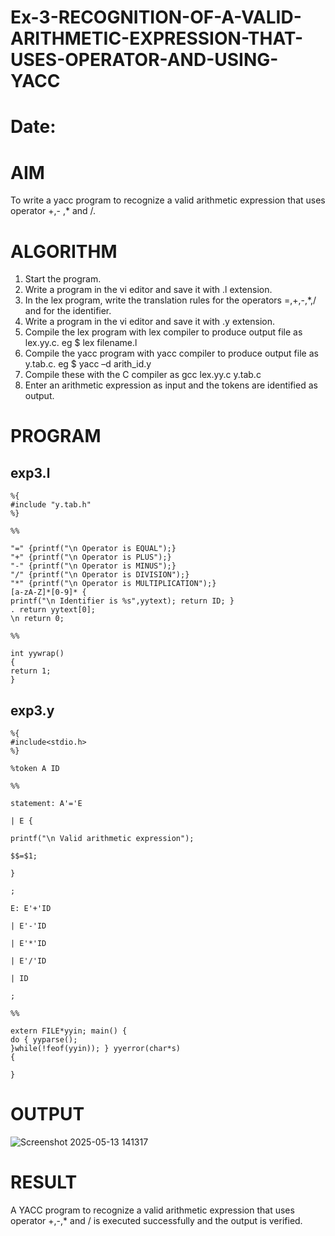 # Ex-3-RECOGNITION-OF-A-VALID-ARITHMETIC-EXPRESSION-THAT-USES-OPERATOR-AND-USING-YACC
# Date:
# AIM
To write a yacc program to recognize a valid arithmetic expression that uses operator +,- ,* and /.
# ALGORITHM
1.	Start the program.
2.	Write a program in the vi editor and save it with .l extension.
3.	In the lex program, write the translation rules for the operators =,+,-,*,/ and for the identifier.
4.	Write a program in the vi editor and save it with .y extension.
5.	Compile the lex program with lex compiler to produce output file as lex.yy.c. eg $ lex filename.l
6.	Compile the yacc program with yacc compiler to produce output file as y.tab.c. eg $ yacc –d arith_id.y
7.	Compile these with the C compiler as gcc lex.yy.c y.tab.c
8.	Enter an arithmetic expression as input and the tokens are identified as output.
# PROGRAM
## exp3.l
```
%{
#include "y.tab.h"
%}

%%

"=" {printf("\n Operator is EQUAL");} 
"+" {printf("\n Operator is PLUS");}
"-" {printf("\n Operator is MINUS");} 
"/" {printf("\n Operator is DIVISION");}
"*" {printf("\n Operator is MULTIPLICATION");} 
[a-zA-Z]*[0-9]* {
printf("\n Identifier is %s",yytext); return ID; }
. return yytext[0];
\n return 0;

%%

int yywrap()
{
return 1;
}
```
## exp3.y
```
%{
#include<stdio.h>
%}

%token A ID

%%

statement: A'='E

| E {

printf("\n Valid arithmetic expression");

$$=$1;

}

;

E: E'+'ID

| E'-'ID

| E'*'ID

| E'/'ID

| ID

;

%%

extern FILE*yyin; main() {
do { yyparse();
}while(!feof(yyin)); } yyerror(char*s)
{

}
```
# OUTPUT
![Screenshot 2025-05-13 141317](https://github.com/user-attachments/assets/40f2f58f-a57d-4b22-9506-956531181e44)

# RESULT
A YACC program to recognize a valid arithmetic expression that uses operator +,-,* and / is executed successfully and the output is verified.
